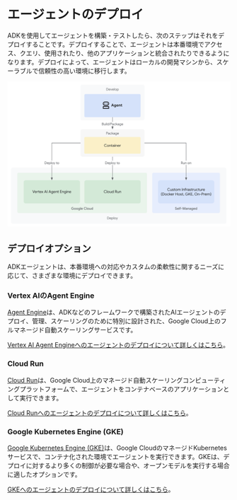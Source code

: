 # エージェントのデプロイ

ADKを使用してエージェントを構築・テストしたら、次のステップはそれをデプロイすることです。デプロイすることで、エージェントは本番環境でアクセス、クエリ、使用されたり、他のアプリケーションと統合されたりできるようになります。デプロイによって、エージェントはローカルの開発マシンから、スケーラブルで信頼性の高い環境に移行します。

<img src="../assets/deploy-agent.png" alt="エージェントのデプロイ">

## デプロイオプション

ADKエージェントは、本番環境への対応やカスタムの柔軟性に関するニーズに応じて、さまざまな環境にデプロイできます。

### Vertex AIのAgent Engine

[Agent Engine](agent-engine.md)は、ADKなどのフレームワークで構築されたAIエージェントのデプロイ、管理、スケーリングのために特別に設計された、Google Cloud上のフルマネージド自動スケーリングサービスです。

[Vertex AI Agent Engineへのエージェントのデプロイについて詳しくはこちら](agent-engine.md)。

### Cloud Run

[Cloud Run](https://cloud.google.com/run)は、Google Cloud上のマネージド自動スケーリングコンピューティングプラットフォームで、エージェントをコンテナベースのアプリケーションとして実行できます。

[Cloud Runへのエージェントのデプロイについて詳しくはこちら](cloud-run.md)。

### Google Kubernetes Engine (GKE)

[Google Kubernetes Engine (GKE)](https://cloud.google.com/kubernetes-engine)は、Google CloudのマネージドKubernetesサービスで、コンテナ化された環境でエージェントを実行できます。GKEは、デプロイに対するより多くの制御が必要な場合や、オープンモデルを実行する場合に適したオプションです。

[GKEへのエージェントのデプロイについて詳しくはこちら](gke.md)。